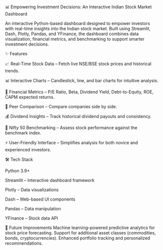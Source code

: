 📊 Empowering Investment Decisions: An Interactive Indian Stock Market Dashboard

An interactive Python-based dashboard designed to empower investors with real-time insights into the Indian stock market.
Built using Streamlit, Dash, Plotly, Pandas, and YFinance, the dashboard combines data visualization, financial metrics, and benchmarking to support smarter investment decisions.

✨ Features

📈 Real-Time Stock Data – Fetch live NSE/BSE stock prices and historical trends.

📊 Interactive Charts – Candlestick, line, and bar charts for intuitive analysis.

🧮 Financial Metrics – P/E Ratio, Beta, Dividend Yield, Debt-to-Equity, ROE, CAPM expected returns.

🔄 Peer Comparison – Compare companies side by side.

💰 Dividend Insights – Track historical dividend payouts and consistency.

📌 Nifty 50 Benchmarking – Assess stock performance against the benchmark index.

⚡ User-Friendly Interface – Simplifies analysis for both novice and experienced investors.

🛠️ Tech Stack

Python 3.9+

Streamlit
 – Interactive dashboard framework

Plotly
 – Data visualizations

Dash
 – Web-based UI components

Pandas
 – Data manipulation

YFinance
 – Stock data API

🔮 Future Improvements
Machine learning–powered predictive analytics for stock price forecasting.
Support for additional asset classes (commodities, bonds, cryptocurrencies).
Enhanced portfolio tracking and personalized recommendations.
